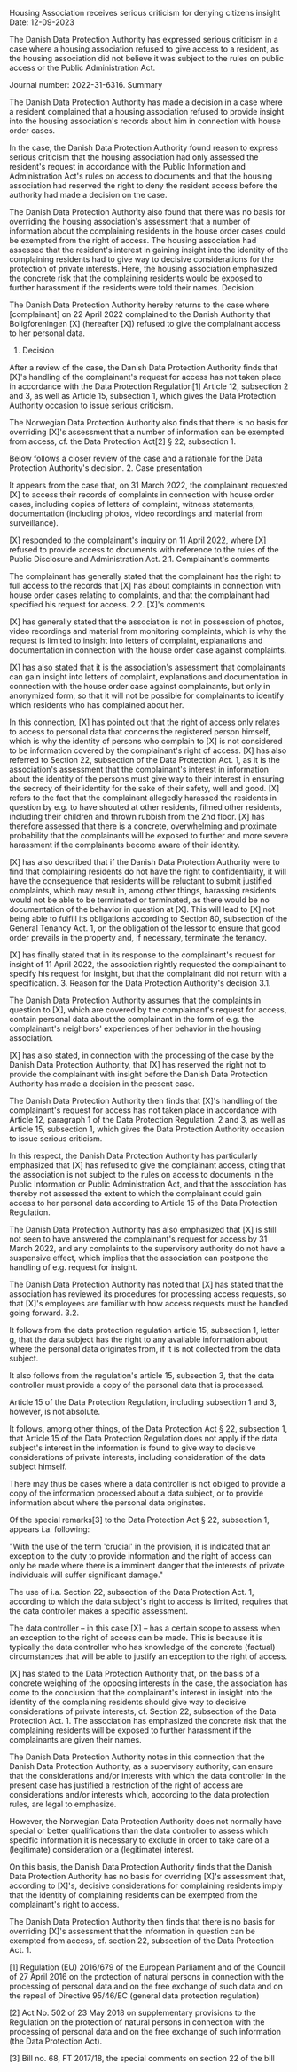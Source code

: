 Housing Association receives serious criticism for denying citizens insight
Date: 12-09-2023

The Danish Data Protection Authority has expressed serious criticism in a case where a housing association refused to give access to a resident, as the housing association did not believe it was subject to the rules on public access or the Public Administration Act.

Journal number: 2022-31-6316.
Summary

The Danish Data Protection Authority has made a decision in a case where a resident complained that a housing association refused to provide insight into the housing association's records about him in connection with house order cases.

In the case, the Danish Data Protection Authority found reason to express serious criticism that the housing association had only assessed the resident's request in accordance with the Public Information and Administration Act's rules on access to documents and that the housing association had reserved the right to deny the resident access before the authority had made a decision on the case.

The Danish Data Protection Authority also found that there was no basis for overriding the housing association's assessment that a number of information about the complaining residents in the house order cases could be exempted from the right of access. The housing association had assessed that the resident's interest in gaining insight into the identity of the complaining residents had to give way to decisive considerations for the protection of private interests. Here, the housing association emphasized the concrete risk that the complaining residents would be exposed to further harassment if the residents were told their names.
Decision

The Danish Data Protection Authority hereby returns to the case where \[complainant\] on 22 April 2022 complained to the Danish Authority that Boligforeningen \[X\] (hereafter \[X\]) refused to give the complainant access to her personal data.
1. Decision

After a review of the case, the Danish Data Protection Authority finds that \[X\]'s handling of the complainant's request for access has not taken place in accordance with the Data Protection Regulation\[1\] Article 12, subsection 2 and 3, as well as Article 15, subsection 1, which gives the Data Protection Authority occasion to issue serious criticism.

The Norwegian Data Protection Authority also finds that there is no basis for overriding \[X\]'s assessment that a number of information can be exempted from access, cf. the Data Protection Act\[2\] § 22, subsection 1.

Below follows a closer review of the case and a rationale for the Data Protection Authority's decision.
2. Case presentation

It appears from the case that, on 31 March 2022, the complainant requested \[X\] to access their records of complaints in connection with house order cases, including copies of letters of complaint, witness statements, documentation (including photos, video recordings and material from surveillance).

\[X\] responded to the complainant's inquiry on 11 April 2022, where \[X\] refused to provide access to documents with reference to the rules of the Public Disclosure and Administration Act.
2.1. Complainant's comments

The complainant has generally stated that the complainant has the right to full access to the records that \[X\] has about complaints in connection with house order cases relating to complaints, and that the complainant had specified his request for access.
2.2. \[X\]'s comments

\[X\] has generally stated that the association is not in possession of photos, video recordings and material from monitoring complaints, which is why the request is limited to insight into letters of complaint, explanations and documentation in connection with the house order case against complaints.

\[X\] has also stated that it is the association's assessment that complainants can gain insight into letters of complaint, explanations and documentation in connection with the house order case against complainants, but only in anonymized form, so that it will not be possible for complainants to identify which residents who has complained about her.

In this connection, \[X\] has pointed out that the right of access only relates to access to personal data that concerns the registered person himself, which is why the identity of persons who complain to \[X\] is not considered to be information covered by the complainant's right of access. \[X\] has also referred to Section 22, subsection of the Data Protection Act. 1, as it is the association's assessment that the complainant's interest in information about the identity of the persons must give way to their interest in ensuring the secrecy of their identity for the sake of their safety, well and good. \[X\] refers to the fact that the complainant allegedly harassed the residents in question by e.g. to have shouted at other residents, filmed other residents, including their children and thrown rubbish from the 2nd floor. \[X\] has therefore assessed that there is a concrete, overwhelming and proximate probability that the complainants will be exposed to further and more severe harassment if the complainants become aware of their identity.

\[X\] has also described that if the Danish Data Protection Authority were to find that complaining residents do not have the right to confidentiality, it will have the consequence that residents will be reluctant to submit justified complaints, which may result in, among other things, harassing residents would not be able to be terminated or terminated, as there would be no documentation of the behavior in question at \[X\]. This will lead to \[X\] not being able to fulfill its obligations according to Section 80, subsection of the General Tenancy Act. 1, on the obligation of the lessor to ensure that good order prevails in the property and, if necessary, terminate the tenancy.

\[X\] has finally stated that in its response to the complainant's request for insight of 11 April 2022, the association rightly requested the complainant to specify his request for insight, but that the complainant did not return with a specification.
3. Reason for the Data Protection Authority's decision
3.1.

The Danish Data Protection Authority assumes that the complaints in question to \[X\], which are covered by the complainant's request for access, contain personal data about the complainant in the form of e.g. the complainant's neighbors' experiences of her behavior in the housing association.

\[X\] has also stated, in connection with the processing of the case by the Danish Data Protection Authority, that \[X\] has reserved the right not to provide the complainant with insight before the Danish Data Protection Authority has made a decision in the present case.

The Danish Data Protection Authority then finds that \[X\]'s handling of the complainant's request for access has not taken place in accordance with Article 12, paragraph 1 of the Data Protection Regulation. 2 and 3, as well as Article 15, subsection 1, which gives the Data Protection Authority occasion to issue serious criticism.

In this respect, the Danish Data Protection Authority has particularly emphasized that \[X\] has refused to give the complainant access, citing that the association is not subject to the rules on access to documents in the Public Information or Public Administration Act, and that the association has thereby not assessed the extent to which the complainant could gain access to her personal data according to Article 15 of the Data Protection Regulation.

The Danish Data Protection Authority has also emphasized that \[X\] is still not seen to have answered the complainant's request for access by 31 March 2022, and any complaints to the supervisory authority do not have a suspensive effect, which implies that the association can postpone the handling of e.g. request for insight.

The Danish Data Protection Authority has noted that \[X\] has stated that the association has reviewed its procedures for processing access requests, so that \[X\]'s employees are familiar with how access requests must be handled going forward.
3.2.

It follows from the data protection regulation article 15, subsection 1, letter g, that the data subject has the right to any available information about where the personal data originates from, if it is not collected from the data subject.

It also follows from the regulation's article 15, subsection 3, that the data controller must provide a copy of the personal data that is processed.

Article 15 of the Data Protection Regulation, including subsection 1 and 3, however, is not absolute.

It follows, among other things, of the Data Protection Act § 22, subsection 1, that Article 15 of the Data Protection Regulation does not apply if the data subject's interest in the information is found to give way to decisive considerations of private interests, including consideration of the data subject himself.

There may thus be cases where a data controller is not obliged to provide a copy of the information processed about a data subject, or to provide information about where the personal data originates.

Of the special remarks\[3\] to the Data Protection Act § 22, subsection 1, appears i.a. following:

"With the use of the term 'crucial' in the provision, it is indicated that an exception to the duty to provide information and the right of access can only be made where there is a imminent danger that the interests of private individuals will suffer significant damage."

The use of i.a. Section 22, subsection of the Data Protection Act. 1, according to which the data subject's right to access is limited, requires that the data controller makes a specific assessment.

The data controller – in this case \[X\] – has a certain scope to assess when an exception to the right of access can be made. This is because it is typically the data controller who has knowledge of the concrete (factual) circumstances that will be able to justify an exception to the right of access.

\[X\] has stated to the Data Protection Authority that, on the basis of a concrete weighing of the opposing interests in the case, the association has come to the conclusion that the complainant's interest in insight into the identity of the complaining residents should give way to decisive considerations of private interests, cf. Section 22, subsection of the Data Protection Act. 1. The association has emphasized the concrete risk that the complaining residents will be exposed to further harassment if the complainants are given their names.

The Danish Data Protection Authority notes in this connection that the Danish Data Protection Authority, as a supervisory authority, can ensure that the considerations and/or interests with which the data controller in the present case has justified a restriction of the right of access are considerations and/or interests which, according to the data protection rules, are legal to emphasize.

However, the Norwegian Data Protection Authority does not normally have special or better qualifications than the data controller to assess which specific information it is necessary to exclude in order to take care of a (legitimate) consideration or a (legitimate) interest.

On this basis, the Danish Data Protection Authority finds that the Danish Data Protection Authority has no basis for overriding \[X\]'s assessment that, according to \[X\]'s, decisive considerations for complaining residents imply that the identity of complaining residents can be exempted from the complainant's right to access.

The Danish Data Protection Authority then finds that there is no basis for overriding \[X\]'s assessment that the information in question can be exempted from access, cf. section 22, subsection of the Data Protection Act. 1.

 

\[1\] Regulation (EU) 2016/679 of the European Parliament and of the Council of 27 April 2016 on the protection of natural persons in connection with the processing of personal data and on the free exchange of such data and on the repeal of Directive 95/46/EC (general data protection regulation)

\[2\] Act No. 502 of 23 May 2018 on supplementary provisions to the Regulation on the protection of natural persons in connection with the processing of personal data and on the free exchange of such information (the Data Protection Act).

\[3\] Bill no. 68, FT 2017/18, the special comments on section 22 of the bill
